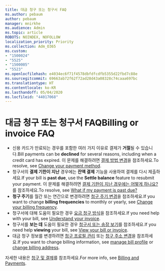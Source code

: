 ```yaml
---
title: 대금 청구 또는 청구서 FAQ
ms.author: pebaum
author: pebaum
manager: mnirkhe
ms.audience: Admin
ms.topic: article
ROBOTS: NOINDEX, NOFOLLOW
localization_priority: Priority
ms.collection: Adm_O365
ms.custom:
- "1500024"
- "5525"
- "1500005"
- "5523"
ms.openlocfilehash: e4034ec6f71f4578dbfdfcdfb5355d22fbd7c88e
ms.sourcegitcommit: 69663ab72f62f72ad28d43a08328c74caaa697bc
ms.translationtype: HT
ms.contentlocale: ko-KR
ms.lasthandoff: 05/04/2020
ms.locfileid: "44017068"
---
```

# <a name="billing-or-invoice-faq"></a><span data-ttu-id="a8390-102">대금 청구 또는 청구서 FAQ</span><span class="sxs-lookup"><span data-stu-id="a8390-102">Billing or invoice FAQ</span></span>

- <span data-ttu-id="a8390-103">신용 카드가 만료되는 경우를 포함한 여러 가지 이유로 결제가 **거절**될 수 있습니다.</span><span class="sxs-lookup"><span data-stu-id="a8390-103">Bill payments can be **declined** for several reasons, including when a credit card has expired.</span></span> <span data-ttu-id="a8390-104">이 문제를 해결하려면 [결제 방법 변경](https://docs.microsoft.com/microsoft-365/commerce/billing-and-payments/change-payment-method)을 참조하세요.</span><span class="sxs-lookup"><span data-stu-id="a8390-104">To resolve, see [Change your payment method](https://docs.microsoft.com/microsoft-365/commerce/billing-and-payments/change-payment-method).</span></span>
- <span data-ttu-id="a8390-105">청구서의 **결제 기한이 지난** 경우에는 **잔액 결제** 기능을 사용하여 결제를 다시 제출하세요.</span><span class="sxs-lookup"><span data-stu-id="a8390-105">If your bill is **past due**, use the **Settle balance** feature to resubmit your payment.</span></span> <span data-ttu-id="a8390-106">이 문제를 해결하려면 [결제 기한이 지난 경우에는 어떻게 하나요?](https://docs.microsoft.com/microsoft-365/commerce/billing-and-payments/pay-for-your-subscription?view=o365-worldwide#what-if-my-credit-card-was-declined-and-my-payment-is-past-due)를 참조하세요.</span><span class="sxs-lookup"><span data-stu-id="a8390-106">To resolve, see [What if my payment is past due?](https://docs.microsoft.com/microsoft-365/commerce/billing-and-payments/pay-for-your-subscription?view=o365-worldwide#what-if-my-credit-card-was-declined-and-my-payment-is-past-due)</span></span>
- <span data-ttu-id="a8390-107">**청구 주기**를 월간 또는 연간으로 변경하려면 [청구 주기 변경](https://docs.microsoft.com/microsoft-365/commerce/billing-and-payments/pay-for-your-subscription?view=o365-worldwide#what-if-my-credit-card-was-declined-and-my-payment-is-past-due)을 참조하세요.</span><span class="sxs-lookup"><span data-stu-id="a8390-107">If you want to change **billing frequencies** to monthly or yearly, see [Change your billing frequency](https://docs.microsoft.com/microsoft-365/commerce/billing-and-payments/pay-for-your-subscription?view=o365-worldwide#what-if-my-credit-card-was-declined-and-my-payment-is-past-due).</span></span>
- <span data-ttu-id="a8390-108">청구서에 대해 도움이 필요한 경우 [요금 청구 방식](https://docs.microsoft.com/microsoft-365/commerce/billing-and-payments/understand-your-invoice2)을 참조하세요.</span><span class="sxs-lookup"><span data-stu-id="a8390-108">If you need help with your bill, see [Understand your invoice](https://docs.microsoft.com/microsoft-365/commerce/billing-and-payments/understand-your-invoice2).</span></span>
- <span data-ttu-id="a8390-109">청구서를 **보는 데** 도움이 필요한 경우 [청구서 또는 송장 보기](https://docs.microsoft.com/microsoft-365/commerce/billing-and-payments/view-your-bill-or-invoice)를 참조하세요.</span><span class="sxs-lookup"><span data-stu-id="a8390-109">If you need help **viewing** your bill, see [View your bill or invoice](https://docs.microsoft.com/microsoft-365/commerce/billing-and-payments/view-your-bill-or-invoice).</span></span>
- <span data-ttu-id="a8390-110">대금 청구 정보를 변경하려면 [청구 프로필 관리](https://docs.microsoft.com/microsoft-365/commerce/billing-and-payments/manage-billing-profiles) 또는 [청구 주소 변경](https://docs.microsoft.com/microsoft-365/commerce/billing-and-payments/change-your-billing-addresses)을 참조하세요.</span><span class="sxs-lookup"><span data-stu-id="a8390-110">If you want to change billing information, see [manage bill profile](https://docs.microsoft.com/microsoft-365/commerce/billing-and-payments/manage-billing-profiles) or [change billing address](https://docs.microsoft.com/microsoft-365/commerce/billing-and-payments/change-your-billing-addresses).</span></span>

<span data-ttu-id="a8390-111">자세한 내용은 [청구 및 결제](https://docs.microsoft.com/microsoft-365/commerce/billing-and-payments/)를 참조하세요.</span><span class="sxs-lookup"><span data-stu-id="a8390-111">For more info, see [Billing and Payments](https://docs.microsoft.com/microsoft-365/commerce/billing-and-payments/).</span></span>
